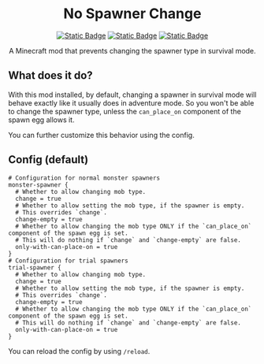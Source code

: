 <div align="center">

# No Spawner Change

[![Static Badge](https://img.shields.io/badge/modrinth-00AF5C?logo=modrinth&logoColor=white)](https://modrinth.com/mod/nospawnerchange)
[![Static Badge](https://img.shields.io/badge/GitHub-010409?style=flat&logo=github)](https://github.com/arvitus/NoSpawnerChange)
[![Static Badge](https://img.shields.io/badge/Discord-5662f6?style=flat&logo=discord&logoColor=white)](https://discord.gg/xzdbetZVrn)

A Minecraft mod that prevents changing the spawner type in survival mode.

</div>

## What does it do?

With this mod installed, by default, changing a spawner in survival mode will behave exactly like it usually does in
adventure mode.
So you won't be able to change the spawner type, unless the `can_place_on` component of the spawn egg allows it.

You can further customize this behavior using the config.

## Config (default)

```hocon
# Configuration for normal monster spawners
monster-spawner {
  # Whether to allow changing mob type.
  change = true
  # Whether to allow setting the mob type, if the spawner is empty.
  # This overrides `change`.
  change-empty = true
  # Whether to allow changing the mob type ONLY if the `can_place_on` component of the spawn egg is set.
  # This will do nothing if `change` and `change-empty` are false.
  only-with-can-place-on = true
}
# Configuration for trial spawners
trial-spawner {
  # Whether to allow changing mob type.
  change = true
  # Whether to allow setting the mob type, if the spawner is empty.
  # This overrides `change`.
  change-empty = true
  # Whether to allow changing the mob type ONLY if the `can_place_on` component of the spawn egg is set.
  # This will do nothing if `change` and `change-empty` are false.
  only-with-can-place-on = true
}
```

You can reload the config by using `/reload`.